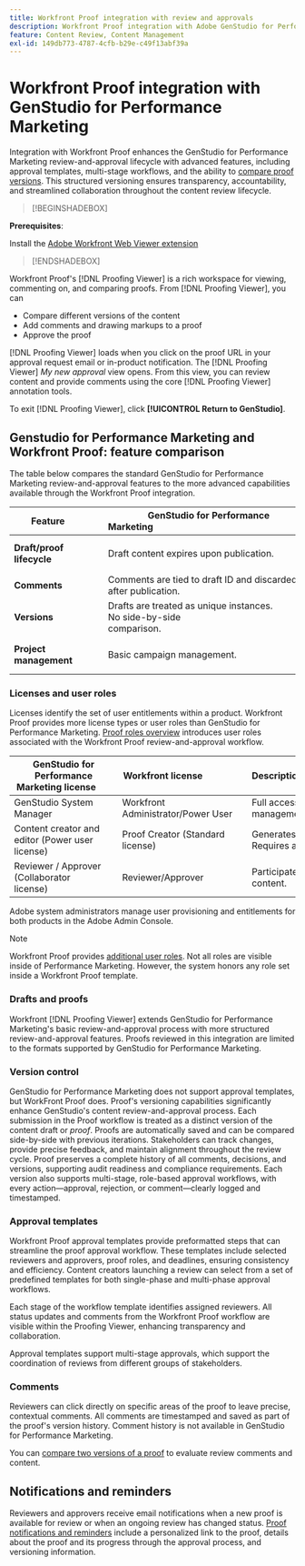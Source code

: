 ```yaml
---
title: Workfront Proof integration with review and approvals
description: Workfront Proof integration with Adobe GenStudio for Performance Marketing.
feature: Content Review, Content Management
exl-id: 149db773-4787-4cfb-b29e-c49f13abf39a
---
```

# Workfront Proof integration with GenStudio for Performance Marketing

Integration with Workfront Proof enhances the GenStudio for Performance Marketing review-and-approval lifecycle with advanced features, including approval templates, multi-stage workflows, and the ability to [compare proof versions](https://experienceleague.adobe.com/en/docs/workfront/using/workfront-proof/work-with-proofs-in-wf-proof/review-proofs-web-proofing-viewer/compare-proofs). This structured versioning ensures transparency, accountability, and streamlined collaboration throughout the content review lifecycle.

>[!BEGINSHADEBOX]

**Prerequisites**:

Install the [Adobe Workfront Web Viewer extension](https://experienceleague.adobe.com/en/docs/workfront/using/review-and-approve-work/proofing/review-proofs-in-workfront/review-a-proof/review-proof-in-web-viewer-extension)

>[!ENDSHADEBOX]

Workfront Proof's [!DNL Proofing Viewer] is a rich workspace for viewing, commenting on, and comparing proofs. From [!DNL Proofing Viewer], you can 

* Compare different versions of the content
* Add comments and drawing markups to a proof
* Approve the proof

[!DNL Proofing Viewer] loads when you click on the proof URL in your approval request email or in-product notification. The [!DNL Proofing Viewer] _My new approval_ view opens. From this view, you can review content and provide comments using the core [!DNL Proofing Viewer] annotation tools. 

To exit [!DNL Proofing Viewer], click **[!UICONTROL Return to GenStudio]**.

## Genstudio for Performance Marketing and Workfront Proof: feature comparison

The table below compares the standard GenStudio for Performance Marketing review-and-approval features to the more advanced capabilities available through the Workfront Proof integration.

| Feature        | GenStudio for Performance Marketing                                                                 | Workfront Proof                                                                 |
|-------------------------------|------------------------------------------------------------------------------------------------------|----------------------------------------------------------------------------------|
| **Draft/proof lifecycle**        | Draft content expires upon publication. | Multi-stage, role-based approval chains with timestamped, persistent logs.<br> All versions are retained indefinitely.|
| **Comments**                | Comments are tied to draft ID and discarded after publication.                                           | Persistent comments and annotations are retained for audit and compliance.     |
| **Versions**           | Drafts are treated as unique instances.<br>No side-by-side comparison.                                      | Full version control with side-by-side and overlay comparison tools.        |
| **Project management**    | Basic campaign management.  | Full campaign lifecycle management, including customization, templates, reporting, and detailed audits. |

### Licenses and user roles

Licenses identify the set of user entitlements within a product. Workfront Proof provides more license types or user roles than GenStudio for Performance Marketing. [Proof roles overview](https://experienceleague.adobe.com/en/docs/workfront/using/review-and-approve-work/proofing/proofing-overview/proof-roles) introduces user roles associated with the Workfront Proof review-and-approval workflow.

| GenStudio for Performance Marketing license       | Workfront license                 | Description                                                                                                                                                      |
|---------------------------------------------------|-----------------------------------|------------------------------------------------------------------------------------------------------------------------------------------------------------------|
| GenStudio System Manager                          | Workfront Administrator/Power User | Full access to GenStudio Performance Marketing features such as brand, persona, and product management. Manages workflows and settings. Creates approval templates. |
| Content creator and editor (Power user license)   | Proof Creator (Standard license)  | Generates and submits content drafts. In Proofing Viewer, uploads assets and initiates proofs. Requires a Workfront Proof license.                              |
| Reviewer / Approver (Collaborator license)        | Reviewer/Approver                 | Participates in multi-stage reviews, adds comments, and approves or rejects content.                                                                             |

Adobe system administrators manage user provisioning and entitlements for both products in the Adobe Admin Console.

>[!NOTE]
>
> Workfront Proof provides [additional user roles](https://experienceleague.adobe.com/en/docs/workfront/using/review-and-approve-work/proofing/proofing-overview/proof-roles). Not all roles are visible inside of Performance Marketing. However, the system honors any role set inside a Workfront Proof template.

### Drafts and proofs

Workfront [!DNL Proofing Viewer] extends GenStudio for Performance Marketing's basic review-and-approval process with more structured review-and-approval features. Proofs reviewed in this integration are limited to the formats supported by GenStudio for Performance Marketing.

### Version control

GenStudio for Performance Marketing does not support approval templates, but WorkFront Proof does. Proof's versioning capabilities significantly enhance GenStudio's content review-and-approval process. Each submission in the Proof workflow is treated as a distinct version of the content draft or _proof_. Proofs are automatically saved and can be compared side-by-side with previous iterations. Stakeholders can track changes, provide precise feedback, and maintain alignment throughout the review cycle. Proof preserves a complete history of all comments, decisions, and versions, supporting audit readiness and compliance requirements. Each version also supports multi-stage, role-based approval workflows, with every action—approval, rejection, or comment—clearly logged and timestamped.

### Approval templates

Workfront Proof approval templates provide preformatted steps that can streamline the proof approval workflow. These templates include selected reviewers and approvers, proof roles, and deadlines, ensuring consistency and efficiency. Content creators launching a review can select from a set of predefined templates for both single-phase and multi-phase approval workflows. 

Each stage of the workflow template identifies assigned reviewers. All status updates and comments from the Workfront Proof workflow are visible within the Proofing Viewer, enhancing transparency and collaboration.

Approval templates support multi-stage approvals, which support the coordination of reviews from different groups of stakeholders.

### Comments

Reviewers can click directly on specific areas of the proof to leave precise, contextual comments. All comments are timestamped and saved as part of the proof's version history. Comment history is not available in GenStudio for Performance Marketing.

You can [compare two versions of a proof](https://experienceleague.adobe.com/en/docs/workfront/using/workfront-proof/work-with-proofs-in-wf-proof/review-proofs-web-proofing-viewer/compare-proofs) to evaluate review comments and content.

## Notifications and reminders

Reviewers and approvers receive email notifications when a new proof is available for review or when an ongoing review has changed status. 
[Proof notifications and reminders](https://experienceleague.adobe.com/en/docs/workfront/using/workfront-proof/proof-notifications-and-reminders/proof-notifications-and-reminders/proof-notifications-and-reminders) include a personalized link to the proof, details about the proof and its progress through the approval process, and versioning information.
